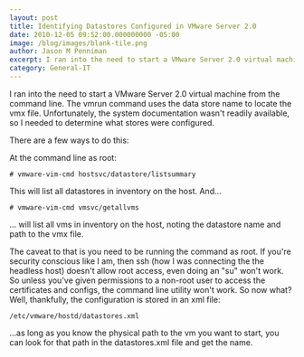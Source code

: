 ```yaml
---
layout: post
title: Identifying Datastores Configured in VMware Server 2.0
date: 2010-12-05 09:52:00.000000000 -05:00
image: /blog/images/blank-tile.png
author: Jason M Penniman
excerpt: I ran into the need to start a VMware Server 2.0 virtual machine from the command line.  The vmrun command uses the data store name to locate the vmx file. Unfortunately, the system documentation wasn't readily available, so I needed to determine what stores were configured...
category: General-IT
---
```

I ran into the need to start a VMware Server 2.0 virtual machine from the command line.  The vmrun command uses the data store name to locate the vmx file. Unfortunately, the system documentation wasn't readily available, so I needed to determine what stores were configured.

There are a few ways to do this:

At the command line as root:

```
# vmware-vim-cmd hostsvc/datastore/listsummary
```

This will list all datastores in inventory on the host.  And...

```
# vmware-vim-cmd vmsvc/getallvms
```

... will list all vms in inventory on the host, noting the datastore name and path to the vmx file.

The caveat to that is you need to be running the command as root.  If you're security conscious like I am, then ssh (how I was connecting the the headless host) doesn't allow root access, even doing an "su" won't work.  So unless you've given permissions to a non-root user to access the certificates and configs, the command line utility won't work.  So now what?  Well, thankfully, the configuration is stored in an xml file:

```
/etc/vmware/hostd/datastores.xml
```

...as long as you know the physical path to the vm you want to start, you can look for that path in the datastores.xml file and get the name.
